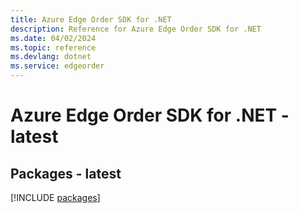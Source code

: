 ```yaml
---
title: Azure Edge Order SDK for .NET
description: Reference for Azure Edge Order SDK for .NET
ms.date: 04/02/2024
ms.topic: reference
ms.devlang: dotnet
ms.service: edgeorder
---
```

# Azure Edge Order SDK for .NET - latest
## Packages - latest
[!INCLUDE [packages](edge-order-index.md)]